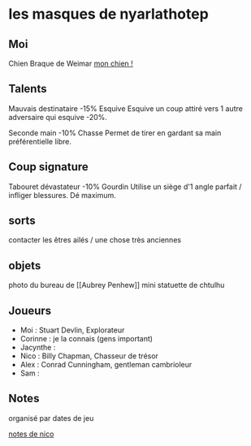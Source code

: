 # les masques de nyarlathotep

## Moi

 Chien Braque de Weimar
[mon chien !](https://img.point.pet/44554800/544544544/699752720_15.jpg)

## Talents
Mauvais destinataire -15% Esquive Esquive un coup attiré vers 1 autre adversaire qui esquive -20%.

Seconde main -10% Chasse Permet de tirer en gardant sa main préférentielle libre.

## Coup signature
Tabouret dévastateur	-10%	Gourdin	Utilise un siège d'1 angle parfait / infliger blessures. Dé maximum. 


## sorts
contacter les êtres ailés / une chose très anciennes 

## objets
photo du bureau de [[Aubrey Penhew]]
mini statuette de chtulhu

## Joueurs

- Moi : Stuart Devlin, Explorateur
- Corinne : je la connais (gens important)
- Jacynthe :
- Nico : Billy Chapman, Chasseur de trésor
- Alex : Conrad Cunningham, gentleman cambrioleur 
- Sam :

## Notes
organisé par dates de jeu

[notes de nico](https://docs.google.com/document/d/166lCrbKmBcCxMtUePtce9TzsjZCwKDJR3j9I967N5TA/edit?usp=sharing) 
